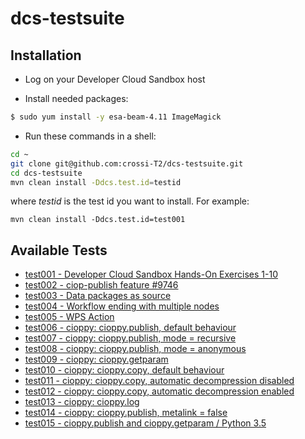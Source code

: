 # dcs-testsuite

## Installation 

* Log on your Developer Cloud Sandbox host

* Install needed packages:

```bash
$ sudo yum install -y esa-beam-4.11 ImageMagick
```

* Run these commands in a shell:

```bash
cd ~
git clone git@github.com:crossi-T2/dcs-testsuite.git
cd dcs-testsuite
mvn clean install -Ddcs.test.id=testid
```

where *testid* is the test id you want to install. For example:

```
mvn clean install -Ddcs.test.id=test001
```

## Available Tests

* [test001 - Developer Cloud Sandbox Hands-On Exercises 1-10](src/main/app-resources/test001/README.md)
* [test002 - ciop-publish feature #9746](src/main/app-resources/test002/README.md)
* [test003 - Data packages as source](src/main/app-resources/test003/README.md)
* [test004 - Workflow ending with multiple nodes](src/main/app-resources/test004/README.md)
* [test005 - WPS Action](src/main/app-resources/test005/README.md)
* [test006 - cioppy: cioppy.publish, default behaviour](src/main/app-resources/test006/README.md)
* [test007 - cioppy: cioppy.publish, mode = recursive](src/main/app-resources/test007/README.md)
* [test008 - cioppy: cioppy.publish, mode = anonymous](src/main/app-resources/test008/README.md)
* [test009 - cioppy: cioppy.getparam](src/main/app-resources/test009/README.md)
* [test010 - cioppy: cioppy.copy, default behaviour](src/main/app-resources/test010/README.md)
* [test011 - cioppy: cioppy.copy, automatic decompression disabled](src/main/app-resources/test011/README.md)
* [test012 - cioppy: cioppy.copy, automatic decompression enabled](src/main/app-resources/test012/README.md)
* [test013 - cioppy: cioppy.log](src/main/app-resources/test013/README.md)
* [test014 - cioppy: cioppy.publish, metalink = false](src/main/app-resources/test014/README.md)
* [test015 - cioppy.publish and cioppy.getparam / Python 3.5](src/main/app-resources/test015/README.md)
